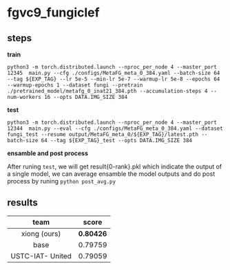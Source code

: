 # fgvc9_fungiclef

## steps

**train**

```shell
python3 -m torch.distributed.launch --nproc_per_node 4 --master_port 12345  main.py --cfg ./configs/MetaFG_meta_0_384.yaml --batch-size 64 --tag ${EXP_TAG} --lr 5e-5 --min-lr 5e-7 --warmup-lr 5e-8 --epochs 64 --warmup-epochs 1 --dataset fungi --pretrain ./pretrained_model/metafg_0_inat21_384.pth --accumulation-steps 4 --num-workers 16 --opts DATA.IMG_SIZE 384
```

**test**

```shell
python3 -m torch.distributed.launch --nproc_per_node 4 --master_port 12344  main.py --eval --cfg ./configs/MetaFG_meta_0_384.yaml --dataset fungi_test --resume output/MetaFG_meta_0/${EXP_TAG}/latest.pth --batch-size 64 --tag ${EXP_TAG}_test --opts DATA.IMG_SIZE 384
```

**ensamble and post process**

After runing `test`, we will get result{0-rank}.pkl which indicate the output of a single model, we can average ensamble the model outputs and do post process by runing `python post_avg.py`

## results

| team       | score   |
| :--------: | :----------: |
|xiong (ours)|**0.80426**|
|base|0.79759|
|USTC-IAT- United|0.79059|
